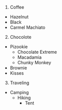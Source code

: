 1.  Coffee
- Hazelnut
- Black
- Carmel Machiato
2.  Chocolote
- Pizookie
  - Chocolate Extreme
  - Macadamia
  - Chunky Monkey
- Brownie
- Kisses
3.  Traveling
  - Camping
    - Hiking
      - Tent
 
